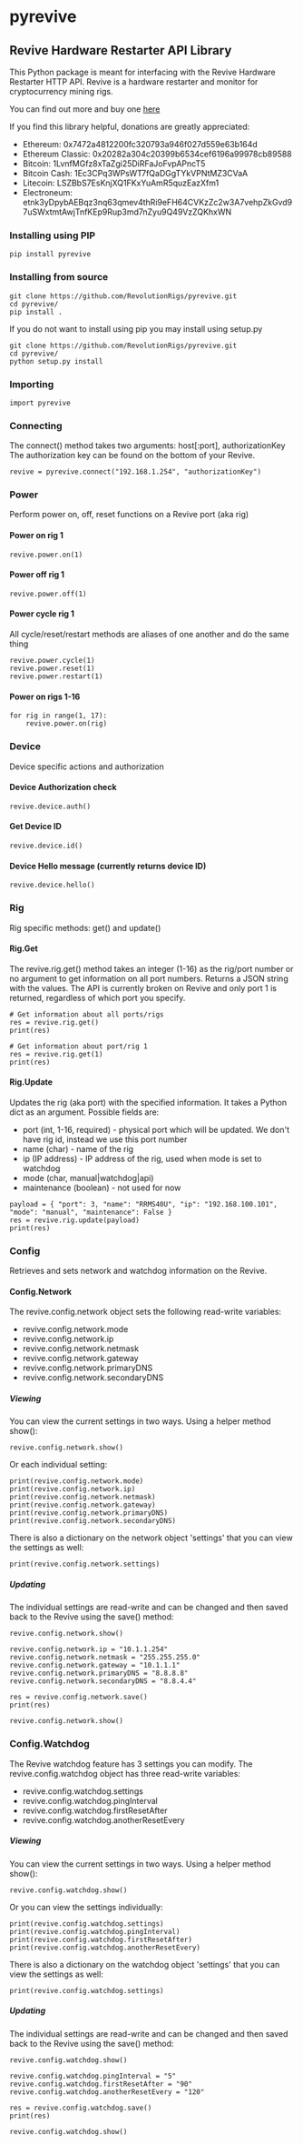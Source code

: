 # pyrevive
## Revive Hardware Restarter API Library
This Python package is meant for interfacing with the Revive Hardware Restarter HTTP API.  Revive is a hardware restarter and monitor for cryptocurrency mining rigs.

You can find out more and buy one [here](https://revolutionrigs.com/revive)

If you find this library helpful, donations are greatly appreciated:

* Ethereum: 0x7472a4812200fc320793a946f027d559e63b164d
* Ethereum Classic: 0x20282a304c20399b6534cef6196a99978cb89588
* Bitcoin: 1LvnfMGfz8xTaZgi25DiRFaJoFvpAPncT5
* Bitcoin Cash: 1Ec3CPq3WPsWT7fQaDGgTYkVPNtMZ3CVaA
* Litecoin: LSZBbS7EsKnjXQ1FKxYuAmR5quzEazXfm1
* Electroneum: etnk3yDpybAEBqz3nq63qmev4thRi9eFH64CVKzZc2w3A7vehpZkGvd97uSWxtmtAwjTnfKEp9Rup3md7nZyu9Q49VzZQKhxWN


### Installing using PIP
```
pip install pyrevive
```

### Installing from source
```
git clone https://github.com/RevolutionRigs/pyrevive.git
cd pyrevive/
pip install .
````

If you do not want to install using pip you may install using setup.py
```
git clone https://github.com/RevolutionRigs/pyrevive.git
cd pyrevive/
python setup.py install
```

### Importing
```
import pyrevive
```

### Connecting
The connect() method takes two arguments: host[:port], authorizationKey
The authorization key can be found on the bottom of your Revive.

```
revive = pyrevive.connect("192.168.1.254", "authorizationKey")
````

### Power
Perform power on, off, reset functions on a Revive port (aka rig)

#### Power on rig 1
```
revive.power.on(1)
````

#### Power off rig 1
```
revive.power.off(1)
````

#### Power cycle rig 1
All cycle/reset/restart methods are aliases of one another and do the same thing

```
revive.power.cycle(1)
revive.power.reset(1)
revive.power.restart(1)
````

#### Power on rigs 1-16
```
for rig in range(1, 17):
    revive.power.on(rig)
```

### Device
Device specific actions and authorization

#### Device Authorization check
```
revive.device.auth()
```

#### Get Device ID
```
revive.device.id()
```
 
#### Device Hello message (currently returns device ID) 
```
revive.device.hello()
```

### Rig
Rig specific methods: get() and update()

#### Rig.Get
The revive.rig.get() method takes an integer (1-16) as the rig/port number or no argument to get information on all port numbers.  Returns a JSON string with the values.  The API is currently broken on Revive and only port 1 is returned, regardless of which port you specify.

```
# Get information about all ports/rigs
res = revive.rig.get()
print(res)

# Get information about port/rig 1
res = revive.rig.get(1)
print(res)
```

#### Rig.Update
Updates the rig (aka port) with the specified information.  It takes a Python dict as an argument.  Possible fields are:

* port (int, 1-16, required) - physical port which will be updated. We don't have rig id, instead we use this port number
* name (char) - name of the rig
* ip (IP address) - IP address of the rig, used when mode is set to watchdog
* mode (char, manual|watchdog|api)
* maintenance (boolean) - not used for now

```
payload = { "port": 3, "name": "RRMS40U", "ip": "192.168.100.101", "mode": "manual", "maintenance": False }
res = revive.rig.update(payload)
print(res)
```

### Config
Retrieves and sets network and watchdog information on the Revive.

#### Config.Network
The revive.config.network object sets the following read-write variables:

* revive.config.network.mode
* revive.config.network.ip
* revive.config.network.netmask
* revive.config.network.gateway
* revive.config.network.primaryDNS
* revive.config.network.secondaryDNS

##### Viewing
You can view the current settings in two ways.  Using a helper method show():

```
revive.config.network.show()
```

Or each individual setting:

```
print(revive.config.network.mode)
print(revive.config.network.ip)
print(revive.config.network.netmask)
print(revive.config.network.gateway)
print(revive.config.network.primaryDNS)
print(revive.config.network.secondaryDNS)
```

There is also a dictionary on the network object 'settings' that you can view the settings as well:
```
print(revive.config.network.settings)
```

##### Updating
The individual settings are read-write and can be changed and then saved back to the Revive using the save() method:

```
revive.config.network.show()

revive.config.network.ip = "10.1.1.254"
revive.config.network.netmask = "255.255.255.0"
revive.config.network.gateway = "10.1.1.1"
revive.config.network.primaryDNS = "8.8.8.8"
revive.config.network.secondaryDNS = "8.8.4.4"

res = revive.config.network.save()
print(res)

revive.config.network.show()
```

### Config.Watchdog
The Revive watchdog feature has 3 settings you can modify.  The revive.config.watchdog object has three read-write variables:

* revive.config.watchdog.settings
* revive.config.watchdog.pingInterval
* revive.config.watchdog.firstResetAfter
* revive.config.watchdog.anotherResetEvery

##### Viewing
You can view the current settings in two ways.  Using a helper method show():

```
revive.config.watchdog.show()
```

Or you can view the settings individually:

```
print(revive.config.watchdog.settings)
print(revive.config.watchdog.pingInterval)
print(revive.config.watchdog.firstResetAfter)
print(revive.config.watchdog.anotherResetEvery)
```

There is also a dictionary on the watchdog object 'settings' that you can view the settings as well:
```
print(revive.config.watchdog.settings)
```

##### Updating
The individual settings are read-write and can be changed and then saved back to the Revive using the save() method:

```
revive.config.watchdog.show()

revive.config.watchdog.pingInterval = "5"
revive.config.watchdog.firstResetAfter = "90"
revive.config.watchdog.anotherResetEvery = "120"

res = revive.config.watchdog.save()
print(res)

revive.config.watchdog.show()
```

